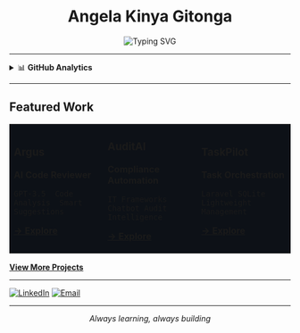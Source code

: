 <div align="center">

# Angela Kinya Gitonga

<img src="https://readme-typing-svg.herokuapp.com?font=Fira+Code&size=18&duration=3000&pause=1000&color=58A6FF&center=true&width=600&lines=Software+Engineer;Data+Analyst;Aspiring+Data+Scientist;ML%2FAI+Enthusiast;Building+innovative+solutions" alt="Typing SVG" />

</div>

---

<details>
<summary>📊 <b>GitHub Analytics</b></summary>

<div align="center">
  
![GitHub Stats](https://github-readme-stats.vercel.app/api?username=angie-kinya&show_icons=true&theme=dark&hide_border=true&bg_color=0d1117&title_color=58a6ff&icon_color=58a6ff&text_color=c9d1d9)

![Top Languages](https://github-readme-stats.vercel.app/api/top-langs/?username=angie-kinya&layout=compact&theme=dark&hide_border=true&bg_color=0d1117&title_color=58a6ff&text_color=c9d1d9)

</div>

</details>

---

## Featured Work

<table>
<tr>
<td width="33%" bgcolor="#0d1117">

### Argus
**AI Code Reviewer**

`GPT-3.5 
Code Analysis 
Smart Suggestions`

**[→ Explore](https://github.com/angie-kinya/Argus)**

</td>
<td width="33%" bgcolor="#0d1117">

### AuditAI  
**Compliance Automation**

`IT Frameworks
Chatbot
Audit Intelligence`

**[→ Explore](https://github.com/angie-kinya/AuditAI)**

</td>
<td width="33%" bgcolor="#0d1117">

### TaskPilot
**Task Orchestration**

`Laravel
SQLite
Lightweight Management`

**[→ Explore](https://github.com/angie-kinya/TaskPilot)**

</td>
</tr>
</table>

**[View More Projects](https://github.com/angie-kinya?tab=repositories)**

---

[![LinkedIn](https://img.shields.io/badge/LinkedIn-0077B5?style=for-the-badge&logo=linkedin&logoColor=white)](https://www.linkedin.com/in/angela-kinya)
[![Email](https://img.shields.io/badge/Email-D14836?style=for-the-badge&logo=gmail&logoColor=white)](mailto:angiekinya670@gmail.com)

---

<div align="center">
<i>Always learning, always building</i>
</div>
